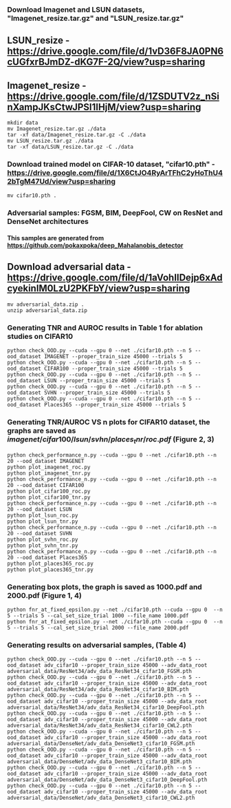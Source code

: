### Download Imagenet and LSUN datasets, "Imagenet_resize.tar.gz" and "LSUN_resize.tar.gz"
## LSUN_resize - https://drive.google.com/file/d/1vD36F8JA0PN6cUGfxrBJmDZ-dKG7F-2Q/view?usp=sharing
## Imagenet_resize - https://drive.google.com/file/d/1ZSDUTV2z_nSinXampJKsCtwJPSI1IHjM/view?usp=sharing
    mkdir data 
    mv Imagenet_resize.tar.gz ./data
    tar -xf data/Imagenet_resize.tar.gz -C ./data
    mv LSUN_resize.tar.gz ./data
    tar -xf data/LSUN_resize.tar.gz -C ./data

### Download trained model on CIFAR-10 dataset, "cifar10.pth" - https://drive.google.com/file/d/1X6CtJO4RyArTFhC2yHoThU42bTgM47Ud/view?usp=sharing
    mv cifar10.pth .

### Adversarial samples: FGSM, BIM, DeepFool, CW on ResNet and DenseNet architectures
#### This samples are generated from https://github.com/pokaxpoka/deep_Mahalanobis_detector
## Download adversarial data - https://drive.google.com/file/d/1aVohIIDejp6xAdcyekinlM0LzU2PKFbY/view?usp=sharing
    mv adversarial_data.zip .
    unzip adversarial_data.zip

### Generating TNR and AUROC results in Table 1 for ablation studies on CIFAR10 

    python check_OOD.py --cuda --gpu 0 --net ./cifar10.pth --n 5 --ood_dataset IMAGENET --proper_train_size 45000 --trials 5
    python check_OOD.py --cuda --gpu 0 --net ./cifar10.pth --n 5 --ood_dataset CIFAR100 --proper_train_size 45000 --trials 5
    python check_OOD.py --cuda --gpu 0 --net ./cifar10.pth --n 5 --ood_dataset LSUN --proper_train_size 45000 --trials 5
    python check_OOD.py --cuda --gpu 0 --net ./cifar10.pth --n 5 --ood_dataset SVHN --proper_train_size 45000 --trials 5
    python check_OOD.py --cuda --gpu 0 --net ./cifar10.pth --n 5 --ood_dataset Places365 --proper_train_size 45000 --trials 5
    

### Generating TNR/AUROC VS n plots for CIFAR10 dataset, the graphs are saved as $imagenet/cifar100/lsun/svhn/places_tnr/roc.pdf$ (Figure 2, 3)
    python check_performance_n.py --cuda --gpu 0 --net ./cifar10.pth --n 20 --ood_dataset IMAGENET
    python plot_imagenet_roc.py
    python plot_imagenet_tnr.py
    python check_performance_n.py --cuda --gpu 0 --net ./cifar10.pth --n 20 --ood_dataset CIFAR100
    python plot_cifar100_roc.py
    python plot_cifar100_tnr.py
    python check_performance_n.py --cuda --gpu 0 --net ./cifar10.pth --n 20 --ood_dataset LSUN
    python plot_lsun_roc.py
    python plot_lsun_tnr.py
    python check_performance_n.py --cuda --gpu 0 --net ./cifar10.pth --n 20 --ood_dataset SVHN
    python plot_svhn_roc.py
    python plot_svhn_tnr.py
    python check_performance_n.py --cuda --gpu 0 --net ./cifar10.pth --n 20 --ood_dataset Places365 
    python plot_places365_roc.py
    python plot_places365_tnr.py

### Generating box plots, the graph is saved as 1000.pdf and 2000.pdf (Figure 1, 4)
    python fnr_at_fixed_epsilon.py --net ./cifar10.pth --cuda --gpu 0  --n 5 --trials 5 --cal_set_size_trial 1000 --file_name 1000.pdf
    python fnr_at_fixed_epsilon.py --net ./cifar10.pth --cuda --gpu 0  --n 5 --trials 5 --cal_set_size_trial 2000 --file_name 2000.pdf

### Generating results on adversarial samples, (Table 4)
    python check_OOD.py --cuda --gpu 0 --net ./cifar10.pth --n 5 --ood_dataset adv_cifar10 --proper_train_size 45000 --adv_data_root adversarial_data/ResNet34/adv_data_ResNet34_cifar10_FGSM.pth
    python check_OOD.py --cuda --gpu 0 --net ./cifar10.pth --n 5 --ood_dataset adv_cifar10 --proper_train_size 45000 --adv_data_root adversarial_data/ResNet34/adv_data_ResNet34_cifar10_BIM.pth
    python check_OOD.py --cuda --gpu 0 --net ./cifar10.pth --n 5 --ood_dataset adv_cifar10 --proper_train_size 45000 --adv_data_root adversarial_data/ResNet34/adv_data_ResNet34_cifar10_DeepFool.pth
    python check_OOD.py --cuda --gpu 0 --net ./cifar10.pth --n 5 --ood_dataset adv_cifar10 --proper_train_size 45000 --adv_data_root adversarial_data/ResNet34/adv_data_ResNet34_cifar10_CWL2.pth
    python check_OOD.py --cuda --gpu 0 --net ./cifar10.pth --n 5 --ood_dataset adv_cifar10 --proper_train_size 45000 --adv_data_root adversarial_data/DenseNet/adv_data_DenseNet3_cifar10_FGSM.pth
    python check_OOD.py --cuda --gpu 0 --net ./cifar10.pth --n 5 --ood_dataset adv_cifar10 --proper_train_size 45000 --adv_data_root adversarial_data/DenseNet/adv_data_DenseNet3_cifar10_BIM.pth
    python check_OOD.py --cuda --gpu 0 --net ./cifar10.pth --n 5 --ood_dataset adv_cifar10 --proper_train_size 45000 --adv_data_root adversarial_data/DenseNet/adv_data_DenseNet3_cifar10_DeepFool.pth
    python check_OOD.py --cuda --gpu 0 --net ./cifar10.pth --n 5 --ood_dataset adv_cifar10 --proper_train_size 45000 --adv_data_root adversarial_data/DenseNet/adv_data_DenseNet3_cifar10_CWL2.pth

    



